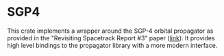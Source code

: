 # SGP4

This crate implements a wrapper around the SGP-4 orbital propagator as provided in the "Revisiting
Spacetrack Report #3" paper ([link](https://celestrak.com/publications/AIAA/2006-6753/)). It
provides high level bindings to the propagator library with a more modern interface.
